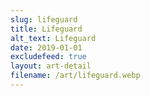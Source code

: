 ```yaml
---
slug: lifeguard
title: Lifeguard
alt_text: Lifeguard
date: 2019-01-01
excludefeed: true
layout: art-detail
filename: /art/lifeguard.webp
---
```

